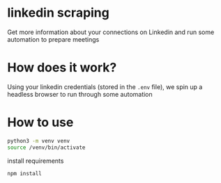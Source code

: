 # linkedin scraping
Get more information about your connections on Linkedin and run some automation to prepare meetings

# How does it work?
Using your linkedin credentials (stored in the `.env` file), we spin up a headless browser to run through some automation

# How to use
```bash
python3 -m venv venv
source /venv/bin/activate
```
install requirements
```
npm install
```

